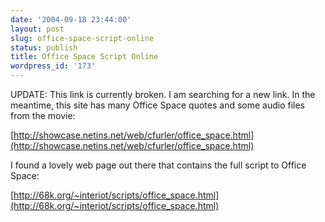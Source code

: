```yaml
---
date: '2004-09-18 23:44:00'
layout: post
slug: office-space-script-online
status: publish
title: Office Space Script Online
wordpress_id: '173'
---
```


UPDATE: This link is currently broken. I am searching for a new link. In the meantime, this site has many Office Space quotes and some audio files from the movie:




[http://showcase.netins.net/web/cfurler/office_space.html](http://showcase.netins.net/web/cfurler/office_space.html)




I found a lovely web page out there that contains the full script to Office Space:




[http://68k.org/~interiot/scripts/office_space.html](http://68k.org/~interiot/scripts/office_space.html)



